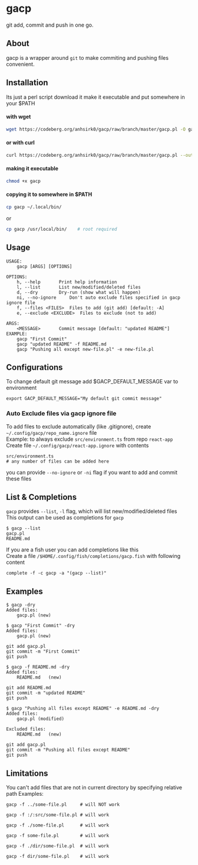 # gacp
git add, commit and push in one go.

## About
gacp is a wrapper around `git` to make commiting and pushing files convenient.

## Installation
Its just a perl script
download it make it executable and put somewhere in your $PATH

#### with wget
``` bash
wget https://codeberg.org/anhsirk0/gacp/raw/branch/master/gacp.pl -O gacp
```
#### or with curl
``` bash
curl https://codeberg.org/anhsirk0/gacp/raw/branch/master/gacp.pl --output gacp
```
#### making it executable
```bash
chmod +x gacp
```
#### copying it to somewhere in $PATH
```bash
cp gacp ~/.local/bin/
```
or 
```bash
cp gacp /usr/local/bin/    # root required
```

## Usage
```text
USAGE:
	gacp [ARGS] [OPTIONS]

OPTIONS:
	h, --help 		Print help information
	l, --list 		List new/modified/deleted files
	d, --dry 		Dry-run (show what will happen)
	ni, --no-ignore 	Don't auto exclude files specified in gacp ignore file
	f, --files <FILES>	Files to add (git add) [default: -A]
	e, --exclude <EXCLUDE>	Files to exclude (not to add)

ARGS:
	<MESSAGE> 		Commit message [default: "updated README"]
EXAMPLE:
	gacp "First Commit"
	gacp "updated README" -f README.md
	gacp "Pushing all except new-file.pl" -e new-file.pl
```

## Configurations
To change default git message add $GACP_DEFAULT_MESSAGE var to environment
```shell
export GACP_DEFAULT_MESSAGE="My default git commit message"
```

### Auto Exclude files via gacp ignore file
To add files to exclude automatically (like .gitignore), create `~/.config/gacp/repo_name.ignore` file  
Example: to always exclude `src/environment.ts` from repo `react-app`  
Create file `~/.config/gacp/react-app.ignore` with contents
```text
src/environment.ts
# any number of files can be added here
```
you can provide `--no-ignore` or `-ni` flag if you want to add and commit these files

## List & Completions
`gacp` provides `--list`, `-l` flag, which will list new/modified/deleted files  
This output can be used as completions for `gacp`  
```text
$ gacp --list
gacp.pl
README.md
```

If you are a fish user you can add completions like this  
Create a file `/$HOME/.config/fish/completions/gacp.fish` with following content
```shell
complete -f -c gacp -a "(gacp --list)"
```

## Examples

```text
$ gacp -dry
Added files:
	gacp.pl	(new)
```

```text
$ gacp "First Commit" -dry
Added files:
	gacp.pl	(new)

git add gacp.pl
git commit -m "First Commit"
git push
```

```text
$ gacp -f README.md -dry
Added files:
	README.md	(new)

git add README.md
git commit -m "updated README"
git push
```

```text
$ gacp "Pushing all files except README" -e README.md -dry
Added files:
	gacp.pl	(modified)

Excluded files:
	README.md	(new)

git add gacp.pl
git commit -m "Pushing all files except README"
git push
```

## Limitations
You can't add files that are not in current directory by specifying relative path
Examples:  
```text
gacp -f ../some-file.pl     # will NOT work
```
```text
gacp -f :/:src/some-file.pl # will work
```
```text
gacp -f ./some-file.pl      # will work
```
```text
gacp -f some-file.pl        # will work
```
```text
gacp -f ./dir/some-file.pl  # will work
```
```text
gacp -f dir/some-file.pl    # will work
```

